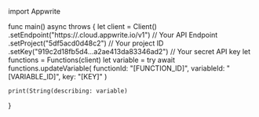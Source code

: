 import Appwrite

func main() async throws {
    let client = Client()
      .setEndpoint("https://<REGION>.cloud.appwrite.io/v1") // Your API Endpoint
      .setProject("5df5acd0d48c2") // Your project ID
      .setKey("919c2d18fb5d4...a2ae413da83346ad2") // Your secret API key
    let functions = Functions(client)
    let variable = try await functions.updateVariable(
        functionId: "[FUNCTION_ID]",
        variableId: "[VARIABLE_ID]",
        key: "[KEY]"
    )

    print(String(describing: variable)
}
